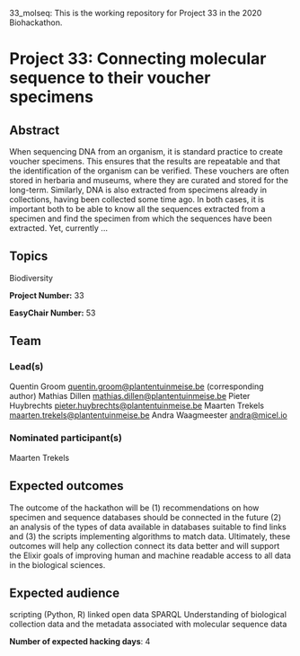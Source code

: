 33_molseq: This is the working repository for Project 33 in the 2020 Biohackathon.

# Project 33: Connecting molecular sequence to their voucher specimens

## Abstract

When sequencing DNA from an organism, it is standard practice to create voucher specimens. This ensures that the results are repeatable and that the identification of the organism can be verified. These vouchers are often stored in herbaria and museums, where they are curated and stored for the long-term. Similarly, DNA is also extracted from specimens already in collections, having been collected some time ago. In both cases, it is important both to be able to know all the sequences extracted from a specimen and find the specimen from which the sequences have been extracted. Yet, currently ...

## Topics

Biodiversity

**Project Number:** 33



**EasyChair Number:** 53

## Team

### Lead(s)

Quentin Groom quentin.groom@plantentuinmeise.be (corresponding author)
 Mathias Dillen mathias.dillen@plantentuinmeise.be
 Pieter Huybrechts pieter.huybrechts@plantentuinmeise.be
 Maarten Trekels maarten.trekels@plantentuinmeise.be
 Andra Waagmeester andra@micel.io

### Nominated participant(s)

Maarten Trekels

## Expected outcomes

The outcome of the hackathon will be (1) recommendations on how specimen and sequence databases should be connected in the future (2) an analysis of the types of data available in databases suitable to find links and (3) the scripts implementing algorithms to match data. Ultimately, these outcomes will help any collection connect its data better and will support the Elixir goals of improving human and machine readable access to all data in the biological sciences.

## Expected audience

scripting (Python, R)
 linked open data SPARQL
 Understanding of biological collection data and the metadata associated with molecular sequence data

**Number of expected hacking days**: 4
